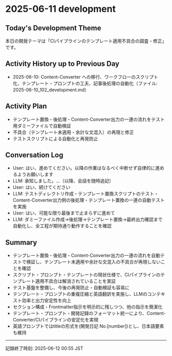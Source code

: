 # 2025-06-11 development

## Today's Development Theme

本日の開発テーマは「CIパイプラインのテンプレート適用不具合の調査・修正」です。

## Activity History up to Previous Day
- 2025-06-10: Content-Converter への移行、ワークフローのスクリプト化、テンプレート・プロンプトの工夫、記事後処理の自動化（ファイル: 2025-06-10_102_development.md）

## Activity Plan
- テンプレート置換・後処理・Content-Converter出力の一連の流れをテスト用ダミーファイルで自動検証
- 不具合（テンプレート未適用・余計な文混入）の再現と修正
- テストスクリプトによる自動化と再発防止

## Conversation Log
- User: はい、進めてください。以降の作業はなるべく中断せず自律的に進めるようお願いします
- LLM: 承知しました。...（以降、会話を随時追記）
- User: はい、続けてください
- LLM: テストディレクトリ作成・テンプレート置換スクリプトのテスト・Content-Converter出力例の後処理・テンプレート置換の一連の自動テストを実施
- User: はい、可能な限り最後まで止まらずに進めて
- LLM: ダミーファイル作成→後処理→テンプレート置換→最終出力確認まで自動化し、全工程が期待通り動作することを確認

## Summary
- テンプレート置換・後処理・Content-Converter出力の一連の流れを自動テストで検証し、テンプレート未適用や余計な文混入の不具合が再現しないことを確認
- スクリプト・プロンプト・テンプレートの現状仕様で、CIパイプラインのテンプレート適用不具合は解消されていることを実証
- テスト基盤を整備し、今後の再発防止・自動検証も容易に
- テンプレート・プロンプトの重複圧縮と英語翻訳を実施し、LLMのコンテキスト効率と出力安定性を向上
- セクション構成・Frontmatter指示を明示的に残しつつ、他の指示を簡潔化
- テンプレート・プロンプト・開発記録のフォーマット統一により、Content-Converter/CIパイプラインの安定化を実現
- 英語プロンプトではtitleの形式を(開発日記 No.[number])とし、日本語要素も維持

---

記録終了時刻: 2025-06-12 00:55 JST 